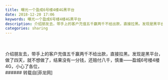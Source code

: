 ```yaml
---
title: 曝光一个盈成6号楼4楼4G黑平台
date: 2018-12-20 17:06
keywords: 曝光一个盈成6号楼4楼4G黑平台
description: 介绍朋友去，带手上的客户充值五千赢两千不给出款，直接拉黑。发现是黑平台，做了四天，就不想做了，结果没有一分钱，还赔付八千，慎重——盈城6号楼4楼4G，小心了各位，
categories: sharing
---
```

<td class="t_f" id="postmessage_2525984">

<br/>
<br/>
介绍朋友去，带手上的客户充值五千赢两千不给出款，直接拉黑。发现是黑平台，做了四天，就不想做了，结果没有一分钱，还赔付八千，慎重——盈城6号楼4楼4G，小心了各位，<br/>
</td>
###### 转载自[菲龙网]